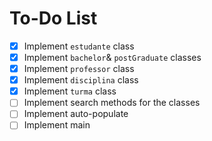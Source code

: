 # To-Do List

- [x] Implement `estudante` class
- [x] Implement `bachelor`& `postGraduate` classes
- [x] Implement `professor` class
- [x] Implement `disciplina` class
- [x] Implement `turma` class
- [ ] Implement search methods for the classes
- [ ] Implement auto-populate
- [ ] Implement main
